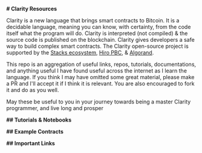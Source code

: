 **# Clarity Resources**



Clarity is a new language that brings smart contracts to Bitcoin. It is a decidable language, meaning you can know, with certainty, from the code itself what the program will do. Clarity is interpreted (not compiled) & the source code is published on the blockchain. Clarity gives developers a safe way to build complex smart contracts. The Clarity open-source project is supported by the [Stacks ecosystem](https://blockstack.org/), [Hiro PBC](https://hiro.so/), & [Algorand](https://www.algorand.com/).



This repo is an aggregation of useful links, repos, tutorials, documentations, and anything useful I have found useful across the internet as I learn the language. If you think I may have omitted some great material, please make a PR and I'll accept it if I think it is relevant. You are also encouraged to fork it and do as you well.



May these be useful to you in your journey towards being a master Clarity programmer, and live long and prosper



**## Tutorials & Notebooks**

**## Example Contracts**

**## Important Links**